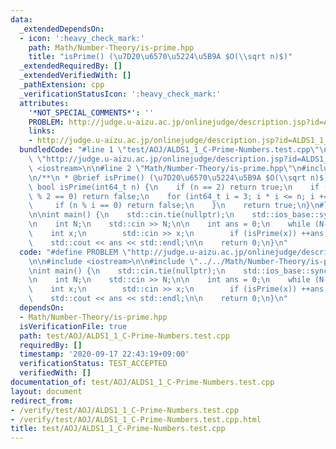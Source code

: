 ```yaml
---
data:
  _extendedDependsOn:
  - icon: ':heavy_check_mark:'
    path: Math/Number-Theory/is-prime.hpp
    title: "isPrime() (\u7D20\u6570\u5224\u5B9A $O(\\sqrt n)$)"
  _extendedRequiredBy: []
  _extendedVerifiedWith: []
  _pathExtension: cpp
  _verificationStatusIcon: ':heavy_check_mark:'
  attributes:
    '*NOT_SPECIAL_COMMENTS*': ''
    PROBLEM: http://judge.u-aizu.ac.jp/onlinejudge/description.jsp?id=ALDS1_1_C
    links:
    - http://judge.u-aizu.ac.jp/onlinejudge/description.jsp?id=ALDS1_1_C
  bundledCode: "#line 1 \"test/AOJ/ALDS1_1_C-Prime-Numbers.test.cpp\"\n#define PROBLEM\
    \ \"http://judge.u-aizu.ac.jp/onlinejudge/description.jsp?id=ALDS1_1_C\"\n\n#include\
    \ <iostream>\n\n#line 2 \"Math/Number-Theory/is-prime.hpp\"\n#include <cstdint>\n\
    \n/**\n * @brief isPrime() (\u7D20\u6570\u5224\u5B9A $O(\\sqrt n)$)\n */\nconstexpr\
    \ bool isPrime(int64_t n) {\n    if (n == 2) return true;\n    if (n <= 1 || n\
    \ % 2 == 0) return false;\n    for (int64_t i = 3; i * i <= n; i += 2) {\n   \
    \     if (n % i == 0) return false;\n    }\n    return true;\n}\n#line 6 \"test/AOJ/ALDS1_1_C-Prime-Numbers.test.cpp\"\
    \n\nint main() {\n    std::cin.tie(nullptr);\n    std::ios_base::sync_with_stdio(false);\n\
    \n    int N;\n    std::cin >> N;\n\n    int ans = 0;\n    while (N--) {\n    \
    \    int x;\n        std::cin >> x;\n        if (isPrime(x)) ++ans;\n    }\n\n\
    \    std::cout << ans << std::endl;\n\n    return 0;\n}\n"
  code: "#define PROBLEM \"http://judge.u-aizu.ac.jp/onlinejudge/description.jsp?id=ALDS1_1_C\"\
    \n\n#include <iostream>\n\n#include \"../../Math/Number-Theory/is-prime.hpp\"\n\
    \nint main() {\n    std::cin.tie(nullptr);\n    std::ios_base::sync_with_stdio(false);\n\
    \n    int N;\n    std::cin >> N;\n\n    int ans = 0;\n    while (N--) {\n    \
    \    int x;\n        std::cin >> x;\n        if (isPrime(x)) ++ans;\n    }\n\n\
    \    std::cout << ans << std::endl;\n\n    return 0;\n}\n"
  dependsOn:
  - Math/Number-Theory/is-prime.hpp
  isVerificationFile: true
  path: test/AOJ/ALDS1_1_C-Prime-Numbers.test.cpp
  requiredBy: []
  timestamp: '2020-09-17 22:43:19+09:00'
  verificationStatus: TEST_ACCEPTED
  verifiedWith: []
documentation_of: test/AOJ/ALDS1_1_C-Prime-Numbers.test.cpp
layout: document
redirect_from:
- /verify/test/AOJ/ALDS1_1_C-Prime-Numbers.test.cpp
- /verify/test/AOJ/ALDS1_1_C-Prime-Numbers.test.cpp.html
title: test/AOJ/ALDS1_1_C-Prime-Numbers.test.cpp
---
```

